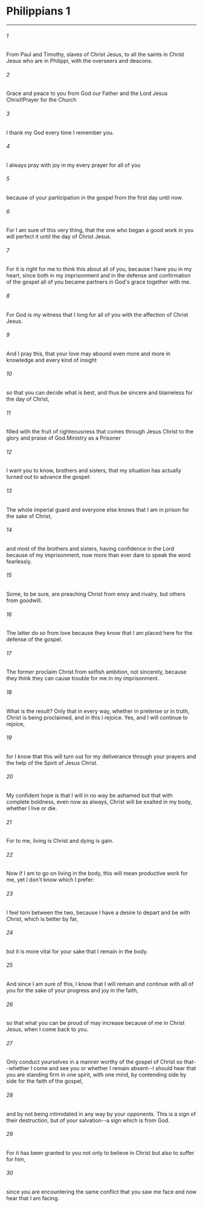 # Philippians 1
***



###### 1 
From Paul and Timothy, slaves of Christ Jesus, to all the saints in Christ Jesus who are in Philippi, with the overseers and deacons. 

###### 2 
Grace and peace to you from God our Father and the Lord Jesus Christ!Prayer for the Church 

###### 3 
I thank my God every time I remember you. 

###### 4 
I always pray with joy in my every prayer for all of you 

###### 5 
because of your participation in the gospel from the first day until now. 

###### 6 
For I am sure of this very thing, that the one who began a good work in you will perfect it until the day of Christ Jesus. 

###### 7 
For it is right for me to think this about all of you, because I have you in my heart, since both in my imprisonment and in the defense and confirmation of the gospel all of you became partners in God's grace together with me. 

###### 8 
For God is my witness that I long for all of you with the affection of Christ Jesus. 

###### 9 
And I pray this, that your love may abound even more and more in knowledge and every kind of insight 

###### 10 
so that you can decide what is best, and thus be sincere and blameless for the day of Christ, 

###### 11 
filled with the fruit of righteousness that comes through Jesus Christ to the glory and praise of God.Ministry as a Prisoner 

###### 12 
I want you to know, brothers and sisters, that my situation has actually turned out to advance the gospel: 

###### 13 
The whole imperial guard and everyone else knows that I am in prison for the sake of Christ, 

###### 14 
and most of the brothers and sisters, having confidence in the Lord because of my imprisonment, now more than ever dare to speak the word fearlessly. 

###### 15 
Some, to be sure, are preaching Christ from envy and rivalry, but others from goodwill. 

###### 16 
The latter do so from love because they know that I am placed here for the defense of the gospel. 

###### 17 
The former proclaim Christ from selfish ambition, not sincerely, because they think they can cause trouble for me in my imprisonment. 

###### 18 
What is the result? Only that in every way, whether in pretense or in truth, Christ is being proclaimed, and in this I rejoice. Yes, and I will continue to rejoice, 

###### 19 
for I know that this will turn out for my deliverance through your prayers and the help of the Spirit of Jesus Christ. 

###### 20 
My confident hope is that I will in no way be ashamed but that with complete boldness, even now as always, Christ will be exalted in my body, whether I live or die. 

###### 21 
For to me, living is Christ and dying is gain. 

###### 22 
Now if I am to go on living in the body, this will mean productive work for me, yet I don't know which I prefer: 

###### 23 
I feel torn between the two, because I have a desire to depart and be with Christ, which is better by far, 

###### 24 
but it is more vital for your sake that I remain in the body. 

###### 25 
And since I am sure of this, I know that I will remain and continue with all of you for the sake of your progress and joy in the faith, 

###### 26 
so that what you can be proud of may increase because of me in Christ Jesus, when I come back to you. 

###### 27 
Only conduct yourselves in a manner worthy of the gospel of Christ so that--whether I come and see you or whether I remain absent--I should hear that you are standing firm in one spirit, with one mind, by contending side by side for the faith of the gospel, 

###### 28 
and by not being intimidated in any way by your opponents. This is a sign of their destruction, but of your salvation--a sign which is from God. 

###### 29 
For it has been granted to you not only to believe in Christ but also to suffer for him, 

###### 30 
since you are encountering the same conflict that you saw me face and now hear that I am facing.
